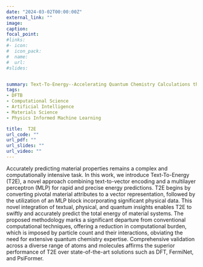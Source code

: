 ```yaml
---
date: "2024-03-02T00:00:00Z"
external_link: ""
image:
caption: 
focal_point: 
#links:
#- icon: 
#  icon_pack: 
#  name: 
#  url: 
#slides: 


summary: Text-To-Energy--Accelerating Quantum Chemistry Calculations through Enhanced Text-to-Vector Encoding and Orbital-Aware Multilayer Perceptron
tags:
- DFTB
- Computational Science
- Artificial Intelligence
- Materials Science
- Physics Informed Machine Learning

title:  T2E
url_code: ""
url_pdf: ""
url_slides: ""
url_video: ""
---
```

Accurately predicting material properties remains a complex and computationally intensive task. In this work, we introduce Text-To-Energy (T2E), a novel approach combining text-to-vector encoding and a multilayer perceptron (MLP) for rapid and precise energy predictions. T2E begins by converting pivotal material attributes to a vector representation, followed by the utilization of an MLP block incorporating significant physical data. This novel integration of textual, physical, and quantum insights enables T2E to swiftly and accurately predict the total energy of material systems. The proposed methodology marks a significant departure from conventional computational techniques, offering a reduction in computational burden, which is imposed by particle count and their interactions, obviating the need for extensive quantum chemistry expertise. Comprehensive validation across a diverse range of atoms and molecules affirms the superior performance of T2E over state-of-the-art solutions such as DFT, FermiNet, and PsiFormer. 